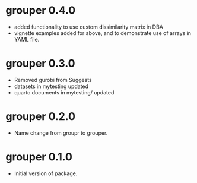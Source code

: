 # grouper 0.4.0

* added functionality to use custom dissimilarity matrix in DBA
* vignette examples added for above, and to demonstrate use of arrays in YAML
  file.

# grouper 0.3.0

* Removed gurobi from Suggests
* datasets in mytesting updated
* quarto documents in mytesting/ updated

# grouper 0.2.0

* Name change from groupr to grouper.

# grouper 0.1.0

* Initial version of package.
